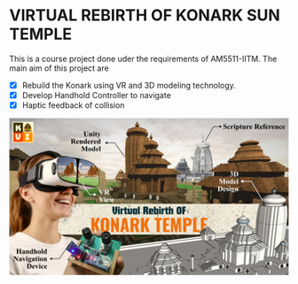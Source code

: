 # **VIRTUAL REBIRTH OF KONARK SUN TEMPLE**
This is a course project done uder the requirements of AM5511-IITM.
The main aim of this project are
- [x] Rebuild the  Konark using VR and 3D modeling technology.
- [x] Develop Handhold Controller to navigate
- [x] Haptic feedback of collision

![Thumbnail](documentation/pics/thumbnail.png)